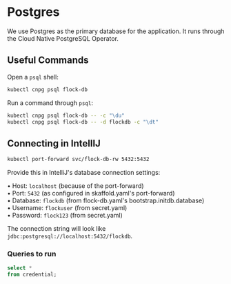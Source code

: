# Postgres

We use Postgres as the primary database for the application. It runs through the Cloud Native PostgreSQL Operator.

## Useful Commands

Open a `psql` shell:

```bash
kubectl cnpg psql flock-db
```

Run a command through `psql`:

```bash
kubectl cnpg psql flock-db -- -c "\du"
kubectl cnpg psql flock-db -- -d flockdb -c "\dt"
```

## Connecting in IntellIJ

```bash
kubectl port-forward svc/flock-db-rw 5432:5432 
```

Provide this in IntelliJ's database connection settings:

• Host: `localhost` (because of the port-forward)                                                                                                                                                                                                                                                                     
• Port: `5432` (as configured in skaffold.yaml's port-forward)                                                                                                                                                                                                                                                        
• Database: `flockdb` (from flock-db.yaml's bootstrap.initdb.database)                                                                                                                                                                                                                                                
• Username: `flockuser` (from secret.yaml)                                                                                                                                                                                                                                                                            
• Password: `flock123` (from secret.yaml)

The connection string will look like `jdbc:postgresql://localhost:5432/flockdb`.

### Queries to run

```sql
select *
from credential;
```
